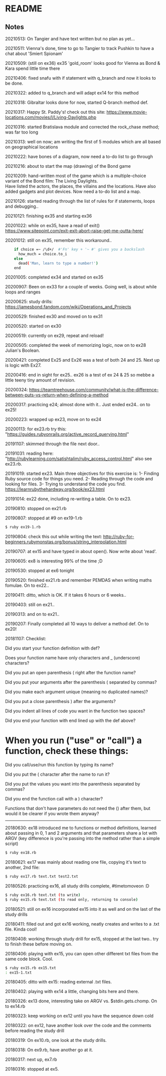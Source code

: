 # README

## Notes

20210513: On Tangier and have text written but no plan as yet...

20210511: Vienna's done, time to go to Tangier to track Pushkin to have a chat about 'Smiert Spionam'

20210509: (still on ex36) ex35 'gold_room' looks good for Vienna as Bond & Kara spend little time there

20210406: fixed snafu with if statement with q_branch and now it looks to be done.

20210322: added to q_branch and will adapt ex14 for this method

20210318: Gibraltar looks done for now, started Q-branch method def.

20210317: Happy St. Paddy's!  check out this site: https://www.movie-locations.com/movies/l/Living-Daylights.php

20210316: started Bratislava module and corrected the rock_chase method; was far too long

20210313: well on now; am writing the first of 5 modules which are all based on geographical locations

20210222: have bones of a diagram, now need a to-do list to go through

20210216: about to start the map (drawing) of the Bond game

20210209: hand-written most of the game which is a multiple-choice variant of the Bond film: The Living Daylights.  
Have listed the actors, the places, the villains and the locations.  Have also added gadgets and plot devices.
Now need a to-do list and a map.

20210126: started reading through the list of rules for if statements, loops and debugging..

20210121: finishing ex35 and starting ex36

20201022: while on ex35, have a read of exit() https://www.sitepoint.com/exit-exit-abort-raise-get-me-outta-here/

20201012: still on ex35, remember this workaround..

```bash
    if choice =~ /\d+/  #'Fn' key + '~ #' gives you a backslash
      how_much = choice.to_i
    else
      dead('Man, learn to type a number!')	
    end
```

20201005: completed ex34 and started on ex35

20200907: Been on ex33 for a couple of weeks.  Going well, is about while loops and ranges

20200625: study drills: https://jamesbond.fandom.com/wiki/Operations_and_Projects

20200529: finished ex30 and moved on to ex31

20200520: started on ex30

20200519: currently on ex29, repeat and reload!

20200505: completed the week of memorizing logic, now on to ex28 Julian's Boolean.

20200421: completed Ex25 and Ex26 was a test of both 24 and 25.  Next up is logic with Ex27.

20200416: end in sight for ex25..  ex26 is a test of ex 24 & 25 so mebbe a little teeny tiny amount of revision.

20200324: https://teamtreehouse.com/community/what-is-the-difference-between-puts-vs-return-when-defining-a-method

20200317: practicing e24; almost done with it..  Just ended ex24.. on to ex25!

20200223: wrapped up ex23, move on to ex24

20200113: for ex23.rb try this: "https://guides.rubyonrails.org/active_record_querying.html"

20191107: skimmed through the file next door.. 

20191031: reading here: "http://rubylearning.com/satishtalim/ruby_access_control.html" also see ex23.rb.


20191019: started ex23.  Main three objectives for this exercise is: 1- Finding Ruby source code for things you need.
2- Reading through the code and looking for files.  3- Trying to understand the code you find.
<https://learnrubythehardway.org/book/ex23.html>  

20191014: ex22 done, including re-writing a table.  On to ex23.

20190810: stopped on ex21.rb

20190807: stopped at #9 on ex19-1.rb

```bash
$ ruby ex19-1.rb
```


20190804: check this out while writing the text: http://ruby-for-beginners.rubymonstas.org/bonus/string_interpolation.html

20190707: at ex15 and have typed in about open().  Now write about 'read'.  

20190605: ex8 is interesting 99% of the time ;D

20190530: stopped at ex6 tonight

20190520: finished ex21.rb and remember PEMDAS when writing maths fomulae.  On to ex22..

20190411: ditto, which is OK.  If it takes 6 hours or 6 weeks..

20190403: still on ex21..

20190313: and on to ex21..

20190207: Finally completed all 10 ways to deliver a method def.  On to ex20!

20181107: Checklist:

Did you start your function definition with def?

Does your function name have only characters and _ (underscore) characters?

Did you put an open parenthesis ( right after the function name?

Did you put your arguments after the parenthesis ( separated by commas?

Did you make each argument unique (meaning no duplicated names)?

Did you put a close parenthesis ) after the arguments?

Did you indent all lines of code you want in the function two spaces?

Did you end your function with end lined up with the def above?

# When you run ("use" or "call") a function, check these things:

Did you call/use/run this function by typing its name?

Did you put the ( character after the name to run it?

Did you put the values you want into the parenthesis separated by commas?

Did you end the function call with a ) character?

Functions that don't have parameters do not need the () after them, but would it be clearer if you wrote them anyway?

__________
20180630: ex18 introduced me to functions or method definitions, learned about passing in 0, 1 and 2 arguments and that
parameters share a lot with ARGV (key difference is you're passing into the method rather than a simple script)

```bash
$ ruby ex18.rb
```

20180621: ex17 was mainly about reading one file, copying it's text to another, 2nd file:

```bash
$ ruby ex17.rb text.txt test2.txt
```


20180526: practicing ex16, all study drills complete, #timetomoveon :D

```bash
$ ruby ex16.rb text.txt (to write)
$ ruby ex15.rb text.txt (to read only, returning to console)
```

20180521: still on ex16 incorporated ex15 into it as well and on the last of the study drills

20180411: filled out and got ex16 working, neatly creates and writes to a .txt file.  Kinda cool!

20180408: working through study drill for ex15, stopped at the last two.. try to finish these before moving on.

20180406: playing with ex15, you can open other different txt files from the same code block.  Cool.
```bash
$ ruby ex15.rb ex15.txt
: ex15-1.txt
```
20180405: ditto with ex15: reading external .txt files.

20180402: playing with ex14 a little, changing bits here and there.

20180326: ex13 done, interesting take on ARGV vs. $stdin.gets.chomp.  On to ex14.rb

20180323: keep working on ex12 until you have the sequence down cold

20180322: on ex12, have another look over the code and the comments before reading the study drill

20180319: On ex10.rb, one look at the study drills.

20180318: On ex9.rb, have another go at it.

20180317: next up, ex7.rb

20180316: stopped at ex5.